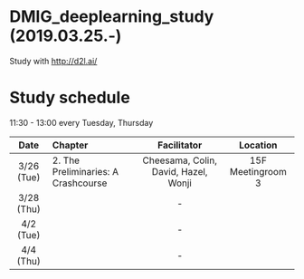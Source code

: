 # DMIG_deeplearning_study (2019.03.25.-)

Study with <Dive into Deep Learning> http://d2l.ai/

# Study schedule

11:30 - 13:00 every Tuesday, Thursday 

| Date | Chapter | Facilitator | Location |
| :------:| :------------- | :-----: | :-----: |
| 3/26 (Tue) | 2. The Preliminaries: A Crashcourse | Cheesama, Colin, David, Hazel, Wonji | 15F Meetingroom 3 |
| 3/28 (Thu) |   | - | 
| 4/2 (Tue) |    |  - |
| 4/4 (Thu) |   |  -  | 
